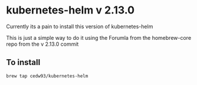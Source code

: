 # kubernetes-helm v 2.13.0

Currently its a pain to install this version of kubernetes-helm

This is just a simple way to do it using the Forumla from the homebrew-core repo from the v 2.13.0 commit

## To install

```
brew tap cedw93/kubernetes-helm
```
